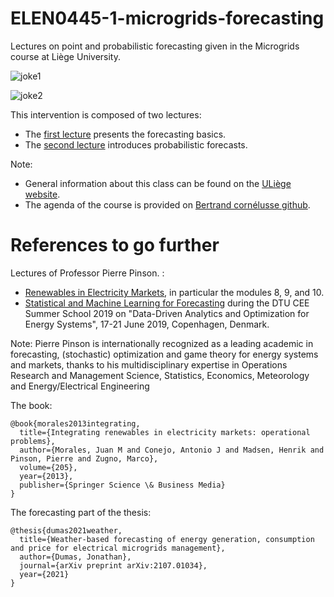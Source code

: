 # ELEN0445-1-microgrids-forecasting

Lectures on point and probabilistic forecasting given in the Microgrids course at Liège University.

![joke1](https://github.com/jonathandumas/ELEN0445-1-microgrids-forecasting/blob/927d1f6caa58b43593f4ef9987de800574798673/figures/forecasting_joke1.jpg
)

![joke2](https://github.com/jonathandumas/ELEN0445-1-microgrids-forecasting/blob/927d1f6caa58b43593f4ef9987de800574798673/figures/forecasting_joke2.png
)

This intervention is composed of two lectures:
* The [first lecture](https://github.com/jonathandumas/ELEN0445-1-microgrids-forecasting/blob/927d1f6caa58b43593f4ef9987de800574798673/pdf/2020-ELEN0445-1-microgrids-forecasting-lesson-1.pdf) presents the forecasting basics.
* The [second lecture](https://github.com/jonathandumas/ELEN0445-1-microgrids-forecasting/blob/927d1f6caa58b43593f4ef9987de800574798673/pdf/2020-ELEN0445-1-microgrids-forecasting-lesson-2.pdf) introduces probabilistic forecasts. 

Note:
* General information about this class can be found on the [ULiège website](https://www.programmes.uliege.be/cocoon/20202021/en/cours/ELEN0445-1.html). 
* The agenda of the course is provided on [Bertrand cornélusse github](https://github.com/bcornelusse/ELEN0445-microgrids).

# References to go further

Lectures of Professor Pierre Pinson. :
* [Renewables in Electricity Markets](http://pierrepinson.com/index.php/teaching/), in particular the modules 8, 9, and 10.
* [Statistical and Machine Learning for Forecasting](https://youtu.be/e7uMRluA01M) during the DTU CEE Summer School 2019 on "Data-Driven Analytics and Optimization for Energy Systems", 17-21 June 2019, Copenhagen, Denmark.

Note: Pierre Pinson is internationally recognized as a leading academic in forecasting, (stochastic) optimization and game theory for energy systems and markets, thanks to his multidisciplinary expertise in Operations Research and Management Science, Statistics, Economics, Meteorology and Energy/Electrical Engineering

The book:
```
@book{morales2013integrating,
  title={Integrating renewables in electricity markets: operational problems},
  author={Morales, Juan M and Conejo, Antonio J and Madsen, Henrik and Pinson, Pierre and Zugno, Marco},
  volume={205},
  year={2013},
  publisher={Springer Science \& Business Media}
}
```

The forecasting part of the thesis:
```
@thesis{dumas2021weather,
  title={Weather-based forecasting of energy generation, consumption and price for electrical microgrids management},
  author={Dumas, Jonathan},
  journal={arXiv preprint arXiv:2107.01034},
  year={2021}
}
```
